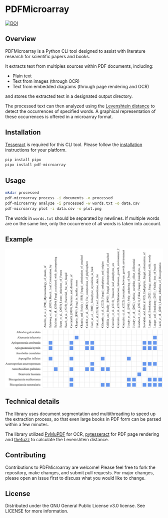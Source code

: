 # PDFMicroarray

[![DOI](https://zenodo.org/badge/783346888.svg)](https://zenodo.org/doi/10.5281/zenodo.13208313)

## Overview

PDFMicroarray is a Python CLI tool designed to assist with literature research for scientific papers and books.

It extracts text from multiples sources within PDF documents, including:

- Plain text
- Text from images (through OCR)
- Text from embedded diagrams (through page rendering and OCR)

and stores the extracted text in a designated output directory.

The processed text can then analyzed using the [Levenshtein distance](https://en.wikipedia.org/wiki/Levenshtein_distance) to detect the occurrences of specified words. A graphical representation of these occurrences is offered in a microarray format.

## Installation

[Tesseract](https://github.com/tesseract-ocr/tesseract) is required for this CLI tool. Please follow the [installation](https://tesseract-ocr.github.io/tessdoc/Installation.html) instructions for your platform.

```bash
pip install pipx
pipx install pdf-microarray
```

## Usage

```bash
mkdir processed
pdf-microarray process -i documents -o processed
pdf-microarray analyze -i processed -w words.txt -o data.csv
pdf-microarray plot -i data.csv -o plot.png
```

The words in `words.txt` should be separated by newlines. If multiple words are on the same line, only the occurrence of all words is taken into account.

## Example

![Example](example.png)

## Technical details

The library uses document segmentation and multithreading to speed up the extraction process, so that even large books in PDF form can be parsed within a few minutes.

The library utilized [PyMuPDF](https://pypi.org/project/PyMuPDF) for OCR,  [pytesseract](https://pypi.org/project/pytesseract) for PDF page rendering and [thefuzz](https://pypi.org/project/thefuzz) to calculate the Levenshtein distance.

## Contributing

Contributions to PDFMicroarray are welcome! Please feel free to fork the repository, make changes, and submit pull requests. For major changes, please open an issue first to discuss what you would like to change.

## License

Distributed under the GNU General Public License v3.0 license. See LICENSE for more information.

